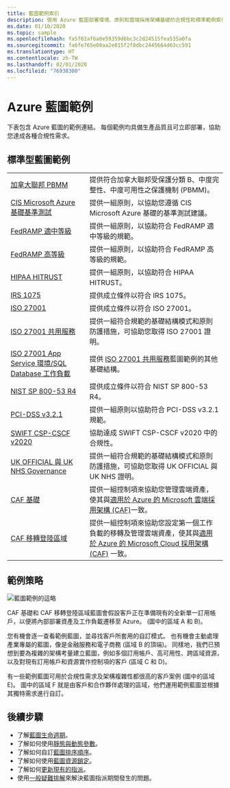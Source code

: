 ```yaml
---
title: 藍圖範例索引
description: 使用 Azure 藍圖部署環境、原則和雲端採用架構基礎的合規性和標準範例索引。
ms.date: 01/10/2020
ms.topic: sample
ms.openlocfilehash: fa5f02af6a0e59359d6bc3c2d24515fea535a0fa
ms.sourcegitcommit: fa6fe765e08aa2e015f2f8dbc2445664d63cc591
ms.translationtype: HT
ms.contentlocale: zh-TW
ms.lasthandoff: 02/01/2020
ms.locfileid: "76938300"
---
```

# <a name="azure-blueprints-samples"></a>Azure 藍圖範例

下表包含 Azure 藍圖的範例連結。 每個範例均具備生產品質且可立即部署，協助您達成各種合規性需求。

## <a name="standards-based-blueprint-samples"></a>標準型藍圖範例

|  |  |
|---------|---------|
| [加拿大聯邦 PBMM](./canada-federal-pbmm/index.md) | 提供符合加拿大聯邦受保護分類 B、中度完整性、中度可用性之保護機制 (PBMM)。 |
| [CIS Microsoft Azure 基礎基準測試](./cis-azure-1.1.0/index.md)| 提供一組原則，以協助您遵循 CIS Microsoft Azure 基礎的基準測試建議。 |
| [FedRAMP 適中等級](./fedramp-m/index.md) | 提供一組原則，以協助符合 FedRAMP 適中等級的規範。 |
| [FedRAMP 高等級](./fedramp-h/index.md) | 提供一組原則，以協助符合 FedRAMP 高等級的規範。 |
| [HIPAA HITRUST](./HIPAA-HITRUST/index.md) | 提供一組原則，以協助符合 HIPAA HITRUST。 |
| [IRS 1075](./irs-1075/index.md) | 提供成立條件以符合 IRS 1075。|
| [ISO 27001](./iso27001/index.md) | 提供成立條件以符合 ISO 27001。 |
| [ISO 27001 共用服務](./iso27001-shared/index.md) | 提供一組符合規範的基礎結構模式和原則防護措施，可協助您取得 ISO 27001 證明。 |
| [ISO 27001 App Service 環境/SQL Database 工作負載](./iso27001-ase-sql-workload/index.md) | 提供 [ISO 27001 共用服務](./iso27001-shared/index.md)藍圖範例的其他基礎結構。 |
| [NIST SP 800-53 R4](./nist-sp-800-53-rev4/index.md) | 提供成立條件以符合 NIST SP 800-53 R4。 |
| [PCI-DSS v3.2.1](./pci-dss-3.2.1/index.md) | 提供一組原則以協助符合 PCI-DSS v3.2.1 規範。 |
| [SWIFT CSP-CSCF v2020](./swift-2020/index.md) | 協助達成 SWIFT CSP-CSCF v2020 中的合規性。 |
| [UK OFFICIAL 與 UK NHS Governance](./ukofficial/index.md) | 提供一組符合規範的基礎結構模式和原則防護措施，可協助您取得 UK OFFICIAL 與 UK NHS 證明。 |
| [CAF 基礎](./caf-foundation/index.md) | 提供一組控制項來協助您管理雲端資產，使其與[適用於 Azure 的 Microsoft 雲端採用架構 (CAF)](/azure/architecture/cloud-adoption/governance/journeys/index)一致。 |
| [CAF 移轉登陸區域](./caf-migrate-landing-zone/index.md) | 提供一組控制項來協助您設定第一個工作負載的移轉及管理雲端資產，使其與[適用於 Azure 的 Microsoft Cloud 採用架構 (CAF)](/azure/architecture/cloud-adoption/migrate/index) 一致。 |

## <a name="samples-strategy"></a>範例策略

![藍圖範例的這略](../media/blueprint-samples-strategy.png)

CAF 基礎和 CAF 移轉登陸區域藍圖會假設客戶正在準備現有的全新單一訂用帳戶，以便將內部部署資產及工作負載遷移至 Azure。
(圖中的區域 A 和 B)。  

您有機會逐一查看範例藍圖，並尋找客戶所套用的自訂模式。 也有機會主動處理產業專屬的藍圖，像是金融服務和電子商務 (區域 B 的頂端)。 同樣地，我們已預想到要為複雜的架構考量建立藍圖，例如多個訂用帳戶、高可用性、跨區域資源，以及對現有訂用帳戶和資源實作控制項的客戶 (區域 C 和 D)。

有一些範例藍圖可用於合規性需求及架構複雜性都很高的客戶案例 (圖中的區域 E)。 圖中的區域 F 就是由客戶和合作夥伴處理的區域，他們運用範例藍圖並根據其獨特需求進行自訂。

## <a name="next-steps"></a>後續步驟

- 了解[藍圖生命週期](../concepts/lifecycle.md)。
- 了解如何使用[靜態與動態參數](../concepts/parameters.md)。
- 了解如何自訂[藍圖排序順序](../concepts/sequencing-order.md)。
- 了解如何使用[藍圖資源鎖定](../concepts/resource-locking.md)。
- 了解如何[更新現有的指派](../how-to/update-existing-assignments.md)。
- 使用[一般疑難排解](../troubleshoot/general.md)來解決藍圖指派期間發生的問題。
